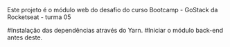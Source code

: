 Este projeto é o módulo web do desafio do curso Bootcamp - GoStack da Rocketseat - turma 05

#Instalação das dependências através do Yarn.
#Iniciar o módulo back-end antes deste.
